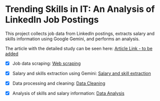 # Trending Skills in IT: An Analysis of LinkedIn Job Postings

This project collects job data from LinkedIn postings, extracts salary and skills information using Google Gemini, and performs an analysis.

The article with the detailed study can be seen here: [Article Link - to be added]()

- [X] Job data scraping: [Web scraping](1_job_scraper.ipynb)

- [X] Salary and skills extraction using Gemini: [Salary and skill extraction](2_Gemini_skills_and_salary_extraction.ipynb)

- [X] Data processing and cleaning: [Data Cleaning](3_job_data_cleanup.ipynb)

- [X] Analysis of skills and salary information: [Data Analysis](4_data_analysis.ipynb)
